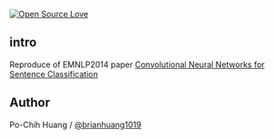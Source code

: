 [![Open Source Love](https://badges.frapsoft.com/os/v1/open-source-150x25.png?v=103)](https://github.com/ellerbrock/open-source-badges/)

## intro
Reproduce of EMNLP2014 paper [Convolutional Neural Networks for Sentence Classification](http://www.aclweb.org/anthology/D14-1181)


## Author
Po-Chih Huang / [@brianhuang1019](http://brianhuang1019.github.io/)
